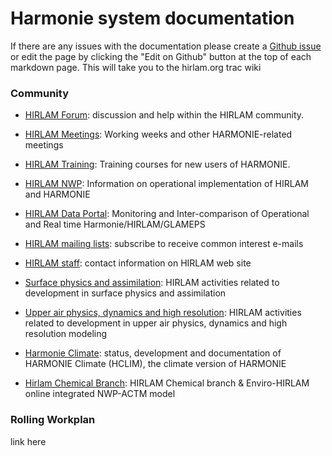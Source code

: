 # Harmonie system documentation

If there are any issues with the documentation please create a [Github issue](https://github.com/Hirlam/Trac2Markdown.jl/issues) or edit the page by clicking the "Edit on Github" button at the top of each markdown page. 
This will take you to the hirlam.org trac wiki


### Community 

 * [HIRLAM Forum](http://hirlam.org/index.php/forum/index): discussion and help within the HIRLAM community.
 * [HIRLAM Meetings](https://hirlam.org/trac/wiki/Meetings): Working weeks and other HARMONIE-related meetings
 * [HIRLAM Training](https://hirlam.org/trac/wiki/HarmonieSystemDocumentation/TrainingCourses): Training courses for new users of HARMONIE.
 * [HIRLAM NWP](https://hirlam.org/trac/wiki/NwpInventory): Information on operational implementation of HIRLAM and HARMONIE
 * [HIRLAM Data Portal](https://hirlam.org/trac/wiki/dataportal): Monitoring and Inter-comparison of Operational and Real time Harmonie/HIRLAM/GLAMEPS

 * [HIRLAM mailing lists](https://hirlam.org/mailman/listinfo): subscribe to receive common interest e-mails 
 * [HIRLAM staff](http://joomla.hirlam.org/index.php/communication/contact): contact information on HIRLAM web site
 * [Surface physics and assimilation](https://hirlam.org/trac/wiki/Surface_physis_assimilation): HIRLAM activities related to development in surface physics and assimilation
 * [Upper air physics, dynamics and high resolution](https://hirlam.org/trac/wiki/Upper_air_physics): HIRLAM activities related to development in upper air physics, dynamics and high resolution modeling
 * [Harmonie Climate](https://hirlam.org/trac/wiki/HarmonieClimate): status, development and documentation of HARMONIE Climate (HCLIM), the climate version of HARMONIE
 * [Hirlam Chemical Branch](https://hirlam.org/trac/wiki/HirlamChemicalBranch): HIRLAM Chemical branch & Enviro-HIRLAM online integrated NWP-ACTM model

### Rolling Workplan 

link here